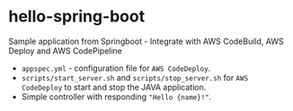 # hello-spring-boot
Sample application from Springboot - Integrate with AWS CodeBuild, AWS Deploy and AWS CodePipeline

- `appspec.yml` - configuration file for `AWS CodeDeploy`.
- `scripts/start_server.sh` and `scripts/stop_server.sh` for `AWS CodeDeploy` to start and stop the JAVA application.
- Simple controller with responding `"Hello {name}!"`.
